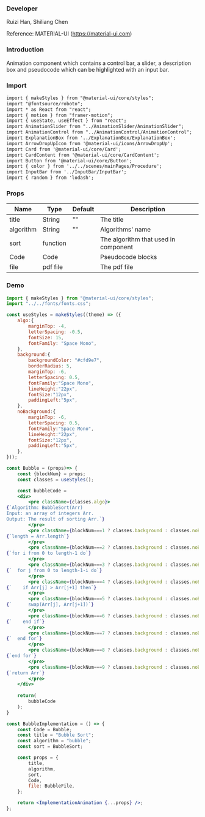 ### **Developer**

Ruizi Han, Shiliang Chen

Reference: MATERIAL-UI (https://material-ui.com)

### **Introduction**

Animation component which contains a control bar, a slider, a description box and pseudocode which can be highlighted with an input bar. 

### **Import**

```html
import { makeStyles } from "@material-ui/core/styles";
import "@fontsource/roboto";
import * as React from "react";
import { motion } from "framer-motion";
import { useState, useEffect } from "react";
import AnimationSlider from "../AnimationSlider/AnimationSlider";
import AnimationControl from "../AnimationControl/AnimationControl";
import ExplanationBox from '../ExplanationBox/ExplanationBox';
import ArrowDropUpIcon from '@material-ui/icons/ArrowDropUp';
import Card from '@material-ui/core/Card';
import CardContent from '@material-ui/core/CardContent';
import Button from '@material-ui/core/Button';
import { color } from '../../scenes/mainPages/Procedure';
import InputBar from '../InputBar/InputBar';
import { random } from 'lodash';
```

### **Props**

| Name      | Type     | Default | Description                          |
| --------- | -------- | ------- | ------------------------------------ |
| title     | String   | ""      | The title                            |
| algorithm | String   | ""      | Algorithms' name                     |
| sort      | function |         | The algorithm that used in component |
| Code      | Code     |         | Pseudocode blocks                    |
| file      | pdf file |         | The pdf file                         |

### **Demo**

```jsx
import { makeStyles } from "@material-ui/core/styles";
import "../../fonts/fonts.css";

const useStyles = makeStyles((theme) => ({
    algo:{
        marginTop: -4,
        letterSpacing: -0.5,
        fontSize: 15,
        fontFamily: "Space Mono",
    },
    background:{
        backgroundColor: "#cfd9e7",
        borderRadius: 5,
        marginTop: -6,
        letterSpacing: 0.5,
        fontFamily:"Space Mono",
        lineHeight:"22px",
        fontSize:"12px",
        paddingLeft:"5px",
    },
    noBackground:{
        marginTop: -6,
        letterSpacing: 0.5,
        fontFamily:"Space Mono",
        lineHeight:"22px",
        fontSize:"12px",
        paddingLeft:"5px",
    },  
}));

const Bubble = (props)=> {
    const {blockNum} = props;
    const classes = useStyles();

    const bubbleCode = 
    <div>
        <pre className={classes.algo}>
{`Algorithm: BubbleSort(Arr)
Input: an array of integers Arr.
Output: The result of sorting Arr.`}
        </pre>
        <pre className={blockNum===1 ? classes.background : classes.noBackground}>
{`length = Arr.length`}
        </pre>
        <pre className={blockNum===2 ? classes.background : classes.noBackground}>
{`for i from 0 to length-1 do`}
        </pre>
        <pre className={blockNum===3 ? classes.background : classes.noBackground}>
{`  for j from 0 to length-1-i do`}
        </pre>
        <pre className={blockNum===4 ? classes.background : classes.noBackground}>
{`    if Arr[j] > Arr[j+1] then`}
        </pre>
        <pre className={blockNum===5 ? classes.background : classes.noBackground}>
{`      swap(Arr[j], Arr[j+1])`}
        </pre>
        <pre className={blockNum===6 ? classes.background : classes.noBackground}>
{`    end if`}
        </pre>
        <pre className={blockNum===7 ? classes.background : classes.noBackground}>
{`  end for`}
        </pre>
        <pre className={blockNum===8 ? classes.background : classes.noBackground}>
{`end for`}
        </pre>
        <pre className={blockNum===9 ? classes.background : classes.noBackground}>
{`return Arr`}
        </pre>
    </div>
    
    return(
        bubbleCode
    );
}

const BubbleImplementation = () => {
    const Code = Bubble;
    const title = "Bubble Sort";
    const algorithm = "bubble";
    const sort = BubbleSort;

    const props = {
        title,
        algorithm,
        sort,
        Code,
        file: BubbleFile,
    };

    return <ImplementationAnimation {...props} />;
};
```

